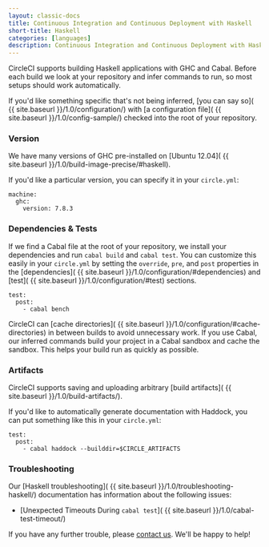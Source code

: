```yaml
---
layout: classic-docs
title: Continuous Integration and Continuous Deployment with Haskell
short-title: Haskell
categories: [languages]
description: Continuous Integration and Continuous Deployment with Haskell
---
```


CircleCI supports building Haskell applications with GHC and Cabal. Before each
build we look at your repository and infer commands to run, so most
setups should work automatically.

If you'd like something specific that's not being inferred,
[you can say so]( {{ site.baseurl }}/1.0/configuration/) with
[a configuration file]( {{ site.baseurl }}/1.0/config-sample/)
checked into the root of your repository.

### Version

We have many versions of GHC pre-installed on [Ubuntu 12.04]( {{ site.baseurl }}/1.0/build-image-precise/#haskell).

If you'd like a particular version, you can specify it in your `circle.yml`:

```
machine:
  ghc:
    version: 7.8.3
```

### Dependencies & Tests

If we find a Cabal file at the root of your repository, we install your
dependencies and run `cabal build` and `cabal test`.
You can customize this easily in your `circle.yml` by setting
the `override`, `pre`, and `post` properties in the
[dependencies]( {{ site.baseurl }}/1.0/configuration/#dependencies)
and [test]( {{ site.baseurl }}/1.0/configuration/#test) sections.

```
test:
  post:
    - cabal bench
```

CircleCI can [cache directories]( {{ site.baseurl }}/1.0/configuration/#cache-directories)
in between builds to avoid unnecessary work. If you use Cabal, our inferred
commands build your project in a Cabal sandbox and cache the sandbox.
This helps your build run as quickly as possible.

### Artifacts

CircleCI supports saving and uploading arbitrary
[build artifacts]( {{ site.baseurl }}/1.0/build-artifacts/).

If you'd like to automatically generate documentation with Haddock,
you can put something like this in your `circle.yml`:

```
test:
  post:
    - cabal haddock --builddir=$CIRCLE_ARTIFACTS
```

### Troubleshooting

Our [Haskell troubleshooting]( {{ site.baseurl }}/1.0/troubleshooting-haskell/)
documentation has information about the following issues:

*  [Unexpected Timeouts During `cabal test`]( {{ site.baseurl }}/1.0/cabal-test-timeout/)

If you have any further trouble, please [contact us](https://support.circleci.com/hc/en-us).
We'll be happy to help!
